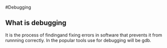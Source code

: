 #Debugging

## What is debugging
It is the process of findingand fixing errors in software that prevents it from runnning correctly. In the popular tools use for debugging will be gdb.


